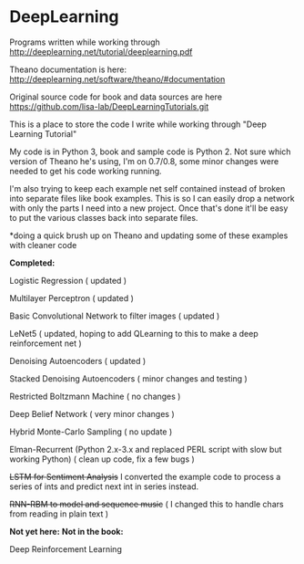 # DeepLearning
Programs written while working through http://deeplearning.net/tutorial/deeplearning.pdf

Theano documentation is here: http://deeplearning.net/software/theano/#documentation

Original source code for book and data sources are here https://github.com/lisa-lab/DeepLearningTutorials.git


This is a place to store the code I write while working through "Deep Learning Tutorial"

My code is in Python 3, book and sample code is Python 2. Not sure which version of Theano he's using, I'm on 0.7/0.8, some minor changes were needed to get his code working running.

I'm also trying to keep each example net self contained instead of broken into separate files like book examples. This is so I can easily drop a network with only the parts I need into a new project. Once that's done it'll be easy to put the various classes back into separate files.

*doing a quick brush up on Theano and updating some of these examples with cleaner code

<b>Completed:</b>

Logistic Regression ( updated )

Multilayer Perceptron ( updated )

Basic Convolutional Network to filter images ( updated )

LeNet5  ( updated, hoping to add QLearning to this to make a deep reinforcement net ) 

Denoising Autoencoders ( updated )

Stacked Denoising Autoencoders ( minor changes and testing )

Restricted Boltzmann Machine ( no changes )

Deep Belief Network ( very minor changes )

Hybrid Monte-Carlo Sampling ( no update )

Elman-Recurrent (Python 2.x-3.x and replaced PERL script with slow but working Python)
                ( clean up code, fix a few bugs )


<strike>LSTM for Sentiment Analysis</strike> I converted the example code to process a series of ints and predict next int in series instead.

<strike>RNN-RBM to model and sequence music</strike> ( I changed this to handle chars from reading in plain text )


<b>Not yet here:</b>
<b>Not in the book:</b>

Deep Reinforcement Learning


